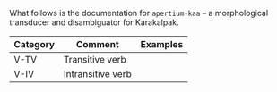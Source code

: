 What follows is the documentation for `apertium-kaa` – a morphological
transducer and disambiguator for Karakalpak.

| Category     | Comment                   | Examples |
| ------------ | ------------------------- | -------- |
| V-TV         | Transitive verb           |          |
| V-IV         | Intransitive verb         |          |